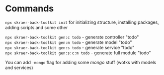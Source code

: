 # Commands

`npx skraer-back-toolkit init` for initializing structure, installing packages, adding scripts and some other  

`npx skraer-back-toolkit gen:c todo` - generate controller "todo"  
`npx skraer-back-toolkit gen:m todo` - generate model "todo"  
`npx skraer-back-toolkit gen:s todo` - generate service "todo"  
`npx skraer-back-toolkit gen:s:c:m todo` - generate full module "todo"  

You can add `-mongo` flag for adding some *mongo* stuff (wotks with models and services)